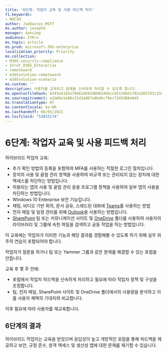 ```yaml
---
title: '6단계: 작업자 교육 및 사용 피드백 처리'
f1.keywords:
- NOCSH
author: JoeDavies-MSFT
ms.author: josephd
manager: dansimp
audience: ITPro
ms.topic: article
ms.prod: microsoft-365-enterprise
localization_priority: Priority
ms.collection:
- M365-security-compliance
- Strat_O365_Enterprise
- remotework
- m365solution-remotework
- m365solution-scenario
ms.custom: ''
description: 사용자를 교육하고 문제를 신속하게 처리할 수 있도록 합니다.
ms.openlocfilehash: 6343a4193a78462d843d808246dcc95126661f02a3037d3c1502fa9b8ef9a33a
ms.sourcegitcommit: a1b66e1e80c25d14d67a9b46c79ec7245d88e045
ms.translationtype: HT
ms.contentlocale: ko-KR
ms.lasthandoff: 08/05/2021
ms.locfileid: "53833174"
---
```

# <a name="step-6-train-your-workers-and-address-usage-feedback"></a>6단계: 작업자 교육 및 사용 피드백 처리

하이브리드 작업자 교육:

- 추가 확인 방법의 등록을 포함하여 MFA를 사용하는 적절한 로그인 절차입니다.
- 장치의 사용 및 끝점 관리 정책을 사용하여 비규격 또는 관리되지 않는 장치에 대한 액세스를 차단하는 방법입니다.
- 허용되는 앱의 사용 및 끝점 관리 응용 프로그램 정책을 사용하여 일부 앱의 사용을 차단하는 방법입니다.
- Windows 10 Enterprise 보안 기능입니다.
- 채팅, 비디오 기반 회의, 문서 공유, 스레드된 대화에 [Teams](/microsoftteams/training-microsoft-teams-landing-page)를 사용하는 방법
- 전자 메일 및 일정 관리를 위해 [Outlook](https://support.office.com/article/outlook-training-8a5b816d-9052-4190-a5eb-494512343cca)을 사용하는 방법입니다.
- [SharePoint](https://support.office.com/article/sharepoint-online-video-training-cb8ef501-84db-4427-ac77-ec2009fb8e23) 팀 또는 커뮤니케이션 사이트 및 [OneDrive](https://support.office.com/article/onedrive-video-training-1f608184-b7e6-43ca-8753-2ff679203132) 폴더를 사용하여 사용자의 라이브러리 및 그룹에 속한 파일을 검색하고 공동 작업을 하는 방법입니다.

이 교육에는 작업자가 이러한 기능과 해당 결과를 경험해볼 수 있도록 하기 위해 실무 위주의 연습이 포함되어야 합니다.

작업자가 질문을 하거나 팀 또는 Yammer 그룹과 같은 문제를 해결할 수 있는 포럼을 만듭니다.

교육 후 몇 주 안에:

- 포럼에서 작업자 피드백을 신속하게 처리하고 필요에 따라 작업자 정책 및 구성을 조정합니다.
- 팀, 전자 메일, SharePoint 사이트 및 OneDrive 폴더에서의 사용량을 분석하고 이를 사용자 채택의 기대치와 비교합니다.

이후 필요에 따라 사용자를 재교육합니다.

## <a name="results-of-step-6"></a>6단계의 결과

하이브리드 작업자는 교육을 받았으며 응답성이 높고 개방적인 포럼을 통해 피드백을 제공하고 보안, 규정 준수, 원격 액세스 및 생산성 앱에 대한 문제를 제기할 수 있습니다.
